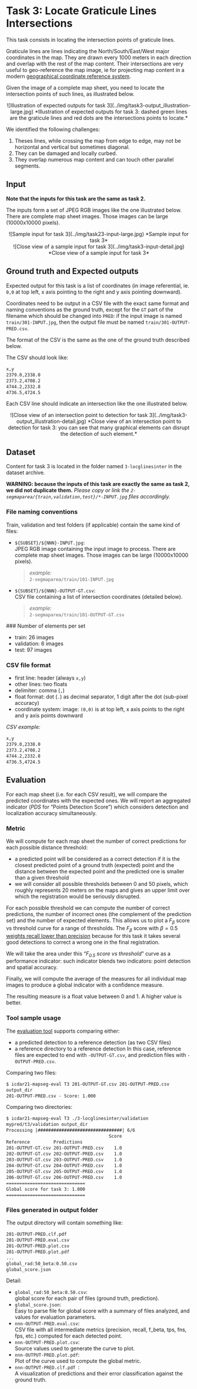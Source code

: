 # Task 3: Locate Graticule Lines Intersections
This task consists in locating the intersection points of graticule lines.

Graticule lines are lines indicating the North/South/East/West major coordinates in the map.
They are drawn every 1000 meters in each direction and overlap with the rest of the map content.
Their intersections are very useful to geo-reference the map image, ie for projecting map content in a modern [geographical coordinate reference system](https://docs.qgis.org/3.16/en/docs/gentle_gis_introduction/coordinate_reference_systems.html).

Given the image of a complete map sheet, you need to locate the intersection points of such lines, as illustrated below.
<center>
![Illustration of expected outputs for task 3](../img/task3-output_illustration-large.jpg)
*Illustration of expected outputs for task 3: dashed green lines are the graticule lines and red dots are the intersections points to locate.*
</center>


We identified the following challenges:

1. Theses lines, while crossing the map from edge to edge, may not be horizontal and vertical but sometimes diagonal.
2. They can be damaged and locally curbed.
3. They overlap numerous map content and can touch other parallel segments.


## Input
**Note that the inputs for this task are the same as task 2.**

The inputs form a set of JPEG RGB images like the one illustrated below.
There are complete map sheet images.
Those images can be large (10000x10000 pixels).

<center>
![Sample input for task 3](../img/task23-input-large.jpg)
*Sample input for task 3*
</center>

<center>
![Close view of a sample input for task 3](../img/task3-input-detail.jpg)
*Close view of a sample input for task 3*
</center>


## Ground truth and Expected outputs
Expected output for this task is a list of coordinates (in image referential, ie. `0,0` at top left, x axis pointing to the right and y axis pointing downward).

Coordinates need to be output in a CSV file with the exact same format and naming conventions as the ground truth, except for the `GT` part of the filename which should be changed into `PRED`:
if the input image is named `train/301-INPUT.jpg`, then the output file must be named `train/301-OUTPUT-PRED.csv`.

The format of the CSV is the same as the one of the ground truth described below.

The CSV should look like:
```csv
x,y
2379.0,2338.0
2373.2,4708.2
4744.2,2332.8
4736.5,4724.5
```

Each CSV line should indicate an intersection like the one illustrated below.

<center>
![Close view of an intersection point to detection for task 3](../img/task3-output_illustration-detail.jpg)
*Close view of an intersection point to detection for task 3: you can see that many graphical elements can disrupt the detection of such element.*
</center>

## Dataset
Content for task 3 is located in the folder named `3-locglinesinter` in the dataset archive.

**WARNING: because the inputs of this task are exactly the same as task 2, we did not duplicate them.**
*Please copy or link the `2-segmaparea/{train,validation,test}/*-INPUT.jpg` files accordingly.*

### File naming conventions
Train, validation and test folders (if applicable) contain the same kind of files:

- `${SUBSET}/${NNN}-INPUT.jpg`:  
  JPEG RGB image containing the input image to process.
  There are complete map sheet images.
  Those images can be large (10000x10000 pixels).  
  > *example:*  
  > `2-segmaparea/train/101-INPUT.jpg`
- `${SUBSET}/${NNN}-OUTPUT-GT.csv`:  
  CSV file containing a list of intersection coordinates (detailed below).  
  > *example:*  
  > `2-segmaparea/train/101-OUTPUT-GT.csv`


### Number of elements per set

- train: 26 images
- validation: 6 images
- test: 97 images


### CSV file format

- first line: header (always `x,y`)
- other lines: two floats
- delimiter: comma (`,`)
- float format: dot (`.`) as decimal separator, 1 digit after the dot (sub-pixel accuracy)
- coordinate system: image: `(0,0)` is at top left, x axis points to the right and y axis points downward


*CSV example:*
```csv
x,y
2379.0,2338.0
2373.2,4708.2
4744.2,2332.8
4736.5,4724.5
```

## Evaluation

For each map sheet (i.e. for each CSV result), we will compare the predicted coordinates with the expected ones.
We will report an aggregated indicator (*PDS* for “Points Detection Score”) which considers detection and localization accuracy simultaneously.

### Metric
We will compute for each map sheet the number of correct predictions for each possible distance threshold:

- a predicted point will be considered as a correct detection if it is the closest predicted point of a ground truth (expected) point and the distance between the expected point and the predicted one is smaller than a given threshold
- we will consider all possible thresholds between 0 and 50 pixels, which roughly represents 20 meters on the maps and gives an upper limit over which the registration would be seriously disrupted.

For each possible threshold we can compute the number of correct predictions, the number of incorrect ones (the complement of the prediction set) and the number of expected elements.
This allows us to plot a $`F_{\beta}`$ score vs threshold curve for a range of thresholds.
The $`F_{\beta}`$ score with $`\beta=0.5`$ [weights recall lower than precision](https://en.wikipedia.org/wiki/F-score) because for this task it takes several good detections to correct a wrong one in the final registration.

We will take the area under this “*$`F_{0.5}`$ score vs threshold*” curve as a performance indicator:
such indicator blends two indicators: point detection and spatial accuracy.

Finally, we will compute the average of the measures for all individual map images to produce a global indicator with a confidence measure.

The resulting measure is a float value between 0 and 1.
A higher value is better.

### Tool sample usage
The [evaluation tool](../downloads.md#evaluation-tools) supports comparing either:

* a predicted detection to a reference detection (as two CSV files)
* a reference directory to a reference detection
  In this case, reference files are expected to end with ``-OUTPUT-GT.csv``, and prediction files with ``-OUTPUT-PRED.csv``.

Comparing two files:

```console
$ icdar21-mapseg-eval T3 201-OUTPUT-GT.csv 201-OUTPUT-PRED.csv output_dir
201-OUTPUT-PRED.csv - Score: 1.000
```

Comparing two directories:

```console
$ icdar21-mapseg-eval T3 ./3-locglinesinter/validation mypred/t3/validation output_dir
Processing |################################| 6/6
                                       Score
Reference         Predictions               
201-OUTPUT-GT.csv 201-OUTPUT-PRED.csv    1.0
202-OUTPUT-GT.csv 202-OUTPUT-PRED.csv    1.0
203-OUTPUT-GT.csv 203-OUTPUT-PRED.csv    1.0
204-OUTPUT-GT.csv 204-OUTPUT-PRED.csv    1.0
205-OUTPUT-GT.csv 205-OUTPUT-PRED.csv    1.0
206-OUTPUT-GT.csv 206-OUTPUT-PRED.csv    1.0
==============================
Global score for task 3: 1.000
==============================
```


### Files generated in output folder
The output directory will contain something like:
```text
201-OUTPUT-PRED.clf.pdf 
201-OUTPUT-PRED.eval.csv
201-OUTPUT-PRED.plot.csv
201-OUTPUT-PRED.plot.pdf
...
global_rad:50_beta:0.50.csv
global_score.json
```

Detail:

- `global_rad:50_beta:0.50.csv`:  
  global score for each pair of files (ground truth, prediction).
- `global_score.json`:  
  Easy to parse file for global score with a summary of files analyzed, and values for evaluation parameters.
- `nnn-OUTPUT-PRED.eval.csv`:  
  CSV file with all intermediate metrics (precision, recall, f_beta, tps, fns, fps, etc.) computed for each detected point.
- `nnn-OUTPUT-PRED.plot.csv`:  
  Source values used to generate the curve to plot.
- `nnn-OUTPUT-PRED.plot.pdf`:  
  Plot of the curve used to compute the global metric.
- `nnn-OUTPUT-PRED.clf.pdf `:  
  A visualization of predictions and their error classification against the ground truth.

<!-- You can check the [Demo analysis notebook for task 3](https://github.com/icdar21-mapseg/icdar21-mapseg-eval/notebooks/task3_point_detect_eval_demo.ipynb) for further details about the evaluation tools for task 3. -->